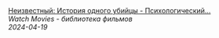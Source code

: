 <!--2024-04-19 11:58:44-->
<div class="yb">
  <a class="nodecor" href="/posts.html?filmy/neizvestnyj_istoriya_odnogo_ubijcy_-_psihologicheskij_triller_ob_oderjimosti">
    <img class="preview" data-videoid="O9qv5q1I3ZM" src="https://i4.ytimg.com/vi/O9qv5q1I3ZM/hqdefault.jpg" align="middle" alt="">
  </a>
  <div class="inlbl text">
    <a class="nodecor" href="/posts.html?filmy/neizvestnyj_istoriya_odnogo_ubijcy_-_psihologicheskij_triller_ob_oderjimosti">Неизвестный: История одного убийцы - Психологический...</a><br>
    <i class="smaller2">Watch Movies - библиотека фильмов</i><br>
    <i class="smaller3">2024-04-19</i>
  </div>
</div>
